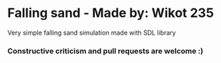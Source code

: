 # Falling sand - Made by: Wikot 235

Very simple falling sand simulation made with SDL library

### Constructive criticism and pull requests are welcome :)

